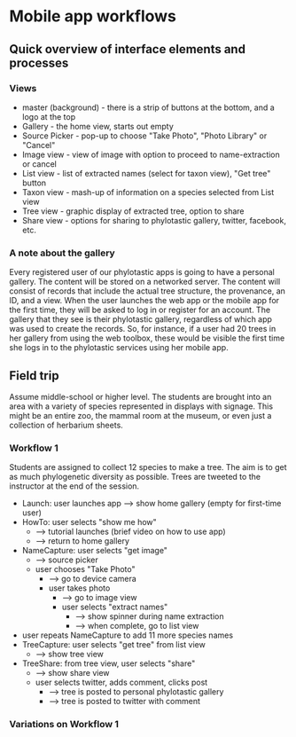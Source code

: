 # Mobile app workflows 

## Quick overview of interface elements and processes 


### Views
* master (background) - there is a strip of buttons at the bottom, and a logo at the top
* Gallery - the home view, starts out empty
* Source Picker - pop-up to choose "Take Photo", "Photo Library" or "Cancel"
* Image view - view of image with option to proceed to name-extraction or cancel
* List view - list of extracted names (select for taxon view), "Get tree" button
* Taxon view - mash-up of information on a species selected from List view
* Tree view - graphic display of extracted tree, option to share 
* Share view - options for sharing to phylotastic gallery, twitter, facebook, etc. 

### A note about the gallery
Every registered user of our phylotastic apps is going to have a personal gallery.  The content will be stored on a networked server.  The content will consist of records that include the actual tree structure, the provenance, an ID, and a view.  When the user launches the web app or the mobile app for the first time, they will be asked to log in or register for an account.  The gallery that they see is their phylotastic gallery, regardless of which app was used to create the records.  So, for instance, if a user had 20 trees in her gallery from using the web toolbox, these would be visible the first time she logs in to the phylotastic services using her mobile app.  

## Field trip

Assume middle-school or higher level.  The students are brought into an area with a variety of species represented in displays with signage.  This might be an entire zoo, the mammal room at the museum, or even just a collection of herbarium sheets.  

### Workflow 1

Students are assigned to collect 12 species to make a tree.  The aim is to get as much phylogenetic diversity as possible.  Trees are tweeted to the instructor at the end of the session.  

* Launch: user launches app --> show home gallery (empty for first-time user)
* HowTo: user selects "show me how"
   * --> tutorial launches (brief video on how to use app)
   * --> return to home gallery
* NameCapture: user selects "get image"
   * --> source picker 
   * user chooses "Take Photo"
      * --> go to device camera
      * user takes photo
         * --> go to image view 
         * user selects "extract names"
            * --> show spinner during name extraction 
            * --> when complete, go to list view 
* user repeats NameCapture to add 11 more species names
* TreeCapture: user selects "get tree" from list view 
   * --> show tree view 
* TreeShare: from tree view, user selects "share" 
   * --> show share view
   * user selects twitter, adds comment, clicks post
      * --> tree is posted to personal phylotastic gallery 
      * --> tree is posted to twitter with comment
         
### Variations on Workflow 1

